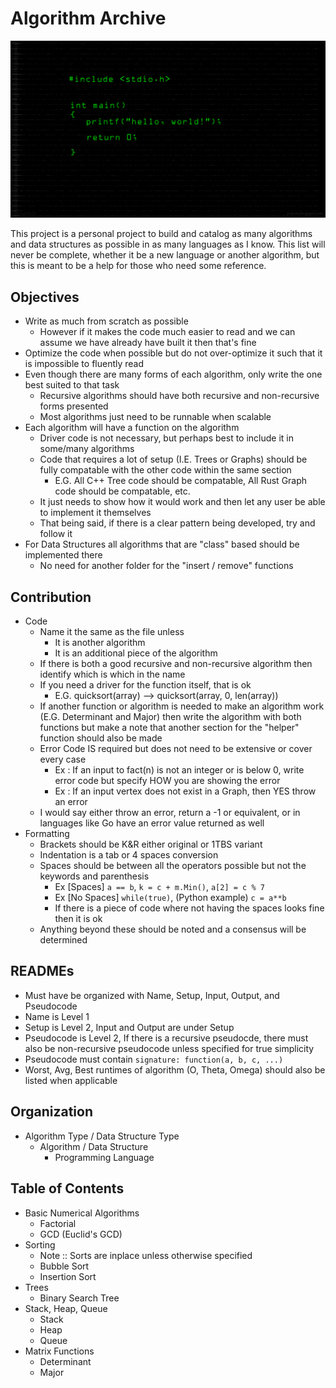 # Algorithm Archive

![](helloWorld.png)

This project is a personal project to build and catalog as many algorithms and data structures as possible in as many languages as I know.
This list will never be complete, whether it be a new language or another algorithm, but this is meant to be a help for those who need some reference.

## Objectives

- Write as much from scratch as possible
    - However if it makes the code much easier to read and we can assume we have already have built it then that's fine
- Optimize the code when possible but do not over-optimize it such that it is impossible to fluently read
- Even though there are many forms of each algorithm, only write the one best suited to that task
    - Recursive algorithms should have both recursive and non-recursive forms presented
    - Most algorithms just need to be runnable when scalable
- Each algorithm will have a function on the algorithm
    - Driver code is not necessary, but perhaps best to include it in some/many algorithms
    - Code that requires a lot of setup (I.E. Trees or Graphs) should be fully compatable with the other code within the same section
        - E.G. All C++ Tree code should be compatable, All Rust Graph code should be compatable, etc.
    - It just needs to show how it would work and then let any user be able to implement it themselves
    - That being said, if there is a clear pattern being developed, try and follow it 
- For Data Structures all algorithms that are "class" based should be implemented there
    - No need for another folder for the "insert / remove" functions

## Contribution

- Code
    - Name it the same as the file unless
        - It is another algorithm 
        - It is an additional piece of the algorithm
    - If there is both a good recursive and non-recursive algorithm then identify which is which in the name
    - If you need a driver for the function itself, that is ok
        - E.G. quicksort(array) --> quicksort(array, 0, len(array))
    - If another function or algorithm is needed to make an algorithm work (E.G. Determinant and Major) then write the algorithm with both functions but make a note that another section for the "helper" function should also be made
    - Error Code IS required but does not need to be extensive or cover every case
        - Ex : If an input to fact(n) is not an integer or is below 0, write error code but specify HOW you are showing the error
        - Ex : If an input vertex does not exist in a Graph, then YES throw an error
    - I would say either throw an error, return a -1 or equivalent, or in languages like Go have an error value returned as well
- Formatting
    - Brackets should be K&R either original or 1TBS variant
    - Indentation is a tab or 4 spaces conversion
    - Spaces should be between all the operators possible but not the keywords and parenthesis
        - Ex [Spaces] `a == b`, `k = c + m.Min()`, `a[2] = c % 7`
        - Ex [No Spaces] `while(true)`, (Python example) `c = a**b`
        - If there is a piece of code where not having the spaces looks fine then it is ok
    - Anything beyond these should be noted and a consensus will be determined

## READMEs
- Must have be organized with Name, Setup, Input, Output, and Pseudocode
- Name is Level 1
- Setup is Level 2, Input and Output are under Setup
- Pseudocode is Level 2, If there is a recursive pseudocde, there must also be non-recursive pseudocode unless specified for true simplicity
- Pseudocode must contain `signature: function(a, b, c, ...)`
- Worst, Avg, Best runtimes of algorithm (O, Theta, Omega) should also be listed when applicable

## Organization

- Algorithm Type / Data Structure Type
    - Algorithm / Data Structure
        - Programming Language

## Table of Contents

- Basic Numerical Algorithms
    - Factorial
    - GCD (Euclid's GCD)
- Sorting
    - Note :: Sorts are inplace unless otherwise specified
    - Bubble Sort
    - Insertion Sort
- Trees
    - Binary Search Tree
- Stack, Heap, Queue
    - Stack
    - Heap
    - Queue
- Matrix Functions
    - Determinant
    - Major
